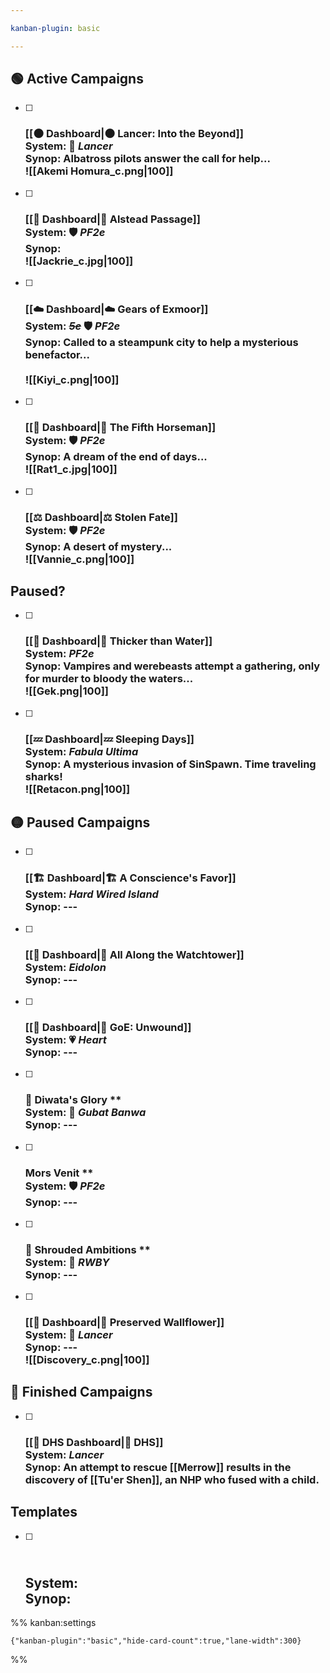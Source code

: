 ```yaml
---

kanban-plugin: basic

---
```


## 🟢 Active Campaigns

- [ ] ### [[🌑 Dashboard|🌑 Lancer: Into the Beyond]]<br>**System:** 🤖 *Lancer*<br>**Synop:** Albatross pilots answer the call for help...<br>![[Akemi Homura_c.png|100]]
- [ ] ### [[🌄 Dashboard|🌄 Alstead Passage]]<br>**System:** 🛡️ *PF2e*<br>**Synop:**<br>![[Jackrie_c.jpg|100]]
- [ ] ### [[☁️ Dashboard|☁️ Gears of Exmoor]]<br>**System:** *~~5e~~* 🛡️ *PF2e*<br>**Synop:** Called to a steampunk city to help a mysterious benefactor...<br><br>![[Kiyi_c.png|100]]
- [ ] ###  [[🐴 Dashboard|🐴 The Fifth Horseman]]<br>**System:** 🛡️ *PF2e*<br>**Synop:** A dream of the end of days...<br>![[Rat1_c.jpg|100]]
- [ ] ### [[⚖️ Dashboard|⚖️ Stolen Fate]]<br>**System:** 🛡️ *PF2e*<br>**Synop:** A desert of mystery...<br>![[Vannie_c.png|100]]


## Paused?

- [ ] ### [[🧛 Dashboard|🧛 Thicker than Water]]<br>**System:** *PF2e*<br>**Synop:** Vampires and werebeasts attempt a gathering, only for murder to bloody the waters...<br>![[Gek.png|100]]
- [ ] ### [[💤 Dashboard|💤 Sleeping Days]]<br>**System:** *Fabula Ultima*<br>**Synop:** A mysterious invasion of SinSpawn. Time traveling sharks!<br>![[Retacon.png|100]]


## 🟡 Paused Campaigns

- [ ] ### [[🏗 Dashboard|🏗 A Conscience's Favor]]<br>**System:** *Hard Wired Island*<br>**Synop:** ---
- [ ] ### [[💽 Dashboard|💽 All Along the Watchtower]]<br>**System:** *Eidolon*<br>**Synop:** ---
- [ ] ### [[🧡 Dashboard|🧡 GoE: Unwound]]<br>**System:** 💗 *Heart*<br>**Synop:** ---
- [ ] ### 🎏 Diwata's Glory \*\*<br>**System:** 🎏 *Gubat Banwa*<br>**Synop:** ---
- [ ] ### Mors Venit \*\*<br>**System:** 🛡️ *PF2e*<br>**Synop:** ---
- [ ] ### 🌹 Shrouded Ambitions \*\*<br>**System:** 🌹 *RWBY*<br>**Synop:** ---
- [ ] ### [[🌸 Dashboard|🌸 Preserved Wallflower]]<br>**System:** 🤖 *Lancer*<br>**Synop:** ---<br>![[Discovery_c.png|100]]


## 🏁 Finished Campaigns

- [ ] ###  [[🔫 DHS Dashboard|🔫 DHS]]<br>**System:** *Lancer*<br>**Synop:** An attempt to rescue [[Merrow]] results in the discovery of [[Tu'er Shen]], an NHP who fused with a child.


## Templates

- [ ] ## <br>**System:** <br>**Synop:**




%% kanban:settings
```
{"kanban-plugin":"basic","hide-card-count":true,"lane-width":300}
```
%%